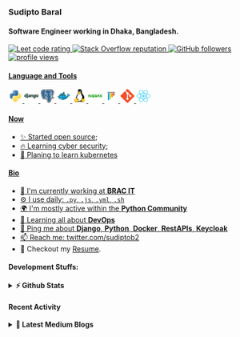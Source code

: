 ### Sudipto Baral

#### Software Engineer working in Dhaka, Bangladesh.

<p align="left">
  </a>
    </a>
    <a href="https://leetcode.com/sudiptob2/">
    <img src="https://cp-logo.vercel.app/leetcode/sudiptob2" alt="Leet code rating" />
  </a>
  <a href="https://stackoverflow.com/users/5921662/sudipto">
    <img alt="Stack Overflow reputation" src="https://img.shields.io/stackexchange/stackoverflow/r/5921662?color=orange&label=reputation&logo=stackoverflow">
  </a>
  <a href="https://github.com/sudiptob2?tab=followers">
    <img alt="GitHub followers" src="https://img.shields.io/github/followers/sudiptob2?color=green&logo=github">
  </a>
    <a href="https://github.com/sudiptob2/">
    <img src="https://komarev.com/ghpvc/?username=sudiptob2" alt="profile views" />
</p>

#### Language and Tools

<img height="28" src="img/python-original.svg" alt="python"> <img height="28" src="img/django-plain-wordmark.svg" alt="Django"> <img height="28" src="img/postgresql-original.svg" alt="postgress"> <img height="28" src="img/docker-original.svg" alt="Docker"> <img height="28" src="img/linux-original.svg" alt="linux"> <img height="28" src="img/nginx-original.svg" alt="nginx"> <img height="28" src="img/pytest-original.svg" alt="pytest"> <img height="28" src="img/git-original.svg" alt="git"> <img height="28" src="img/react-original.svg" alt="react">

#### Now

- ✨ Started open source;
- :fire: Learning cyber security;
- :calendar: Planing to learn kubernetes

#### Bio

- 🏢 I'm currently working at **BRAC IT**
- ⚙️ I use daily: `.py`, `.js`, `.yml`, `.sh`
- 🌍 I'm mostly active within the **Python Community**
- 🌱 Learning all about **DevOps**
- 💬 Ping me about **Django**, **Python**, **Docker**, **RestAPIs**, **Keycloak**
- 📫 Reach me: [twitter.com/sudiptob2](https://twitter.com/sudiptob2)
- 📝 Checkout my [Resume](files/resume.pdf).

#### Development Stuffs:

<details>	
  <summary><b>⚡ Github Stats</b></summary>

  <br />
  <img height="180em" src="https://github-readme-stats.vercel.app/api?username=sudiptob2&show_icons=true&hide_border=true&&count_private=true&include_all_commits=true" />
  <img height="180em" src="https://github-readme-stats.vercel.app/api/top-langs/?username=sudiptob2&show_icons=true&hide_border=true&layout=compact&langs_count=8"/>
</details>

#### Recent Activity

<details>	
  <summary><b> &#128210; Latest Medium Blogs</b></summary>

<a target="_blank" href="https://github-readme-medium-recent-article.vercel.app/medium/@sudiptob2/0"><img src="https://github-readme-medium-recent-article.vercel.app/medium/@sudiptob2/0" alt="Latest medium article">

<a target="_blank" href="https://github-readme-medium-recent-article.vercel.app/medium/@sudiptob2/1"><img src="https://github-readme-medium-recent-article.vercel.app/medium/@sudiptob2/1" alt="Latest medium article">

</details>
